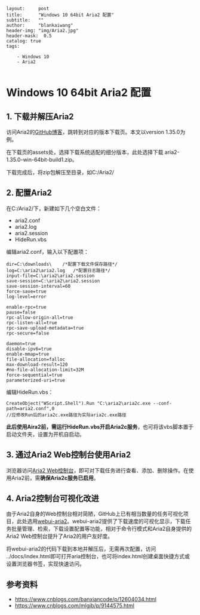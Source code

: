 ```
layout:     post
title:      "Windows 10 64bit Aria2 配置"
subtitle:   ""
author:     "blankaiwang"
header-img: "img/Aria2.jpg"
header-mask:  0.5
catalog: true
tags:

    - Windows 10
    - Aria2
    
```



# Windows 10 64bit Aria2 配置

## 1. 下载并解压Aria2

访问Aria2的[GitHub博客](https://aria2.github.io/)，跳转到对应的版本下载页。本文以version 1.35.0为例。

在下载页的assets处，选择下载系统适配的细分版本，此处选择下载 aria2-1.35.0-win-64bit-build1.zip。

下载完成后，将zip包解压至目录，如C:/Aria2/



## 2. 配置Aria2

在C:/Aria2/下，新建如下几个空白文件：

* aria2.conf
* aria2.log
* aria2.session
* HideRun.vbs



编辑aria2.conf，输入以下配置项：

```
dir=C:\downloads\    /*配置下载文件保存路径*/
log=C:\aria2\aria2.log   /*配置日志路径*/
input-file=C:\aria2\aria2.session
save-session=C:\aria2\aria2.session
save-session-interval=60
force-save=true
log-level=error

enable-rpc=true
pause=false
rpc-allow-origin-all=true
rpc-listen-all=true
rpc-save-upload-metadata=true
rpc-secure=false

daemon=true
disable-ipv6=true
enable-mmap=true
file-allocation=falloc
max-download-result=120
#no-file-allocation-limit=32M
force-sequential=true
parameterized-uri=true
```



编辑HideRun.vbs：

```vbscript
CreateObject("WScript.Shell").Run "C:\aria2\aria2c.exe --conf-path=aria2.conf",0
//应修改Run后的aria2c.exe路径为实际aria2c.exe路径
```

**此后使用Aira2前，需运行HideRun.vbs开启Aria2c服务**，也可将该vbs脚本置于启动文件夹，设置为开机自启动。



## 3. 通过Aria2 Web控制台使用Aria2

浏览器访问[Aria2 Web控制台](http://aria2c.com/)，即可对下载任务进行查看、添加、删除操作。在使用Aria2前，需**确保Aria2c服务已启用**。



## 4. Aria2控制台可视化改进

由于Aria2自身的Web控制台相对简陋，GitHub上已有相当数量的任务可视化项目，此处选用[webui-aria2](https://github.com/ziahamza/webui-aria2)。webui-aria2提供了下载速度的可视化显示，下载任务批量管理、检索，下载设置配置等功能，相对于命令行模式和Aria2自身提供的Aria2 Web控制台提升了Aria2的用户友好度。

将webui-aria2的代码下载到本地并解压后，无需再次配置，访问 ../docs/index.html即可打开aria控制台，也可将index.html创建桌面快捷方式或设置浏览器书签，实现快速访问。



## 参考资料

* https://www.cnblogs.com/banxiancode/p/12604034.html
* https://www.cnblogs.com/mlgjb/p/9144575.html



